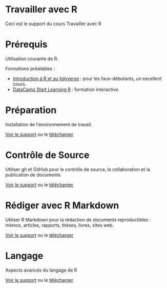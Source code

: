 # Travailler avec R

Ceci est le support du cours Travailler avec R


# Prérequis

Utilisation courante de R.

Formations préalables :
- [Introduction à R et au tidyverse](https://juba.github.io/tidyverse/) : pour les faux-débutants, un excellent cours.
- [DataCamp Start Learning R](https://www.datacamp.com/onboarding/learn?from=home&technology=r) : formation interactive.


# Préparation

Installation de l'environnement de travail.

[Voir le support](https://ericmarcon.github.io/Cours-travailleR/11-Preparation.html) ou le [télécharger](https://EricMarcon.github.io/Cours-travailleR/11-Preparation.pdf)


# Contrôle de Source

Utiliser git et GitHub pour le contrôle de source, la collaboration et la publication de documents.

[Voir le support](https://EricMarcon.github.io/Cours-travailleR/12-git.html) ou le [télécharger](https://EricMarcon.github.io/Cours-travailleR/12-git.pdf)


# Rédiger avec R Markdown

Utiliser R Markdown pour la rédaction de documents reproductibles : mémos, articles, rapports, thèses, livres, sites web.

[Voir le support](https://EricMarcon.github.io/Cours-travailleR/21-Rediger.html) ou le [télécharger](https://EricMarcon.github.io/Cours-travailleR/21-Rediger.pdf)


# Langage

Aspects avancés du langage de R

[Voir le support](https://EricMarcon.github.io/Cours-travailleR/31-Langage.html) ou le [télécharger](https://EricMarcon.github.io/Cours-travailleR/31-Langage.pdf)

